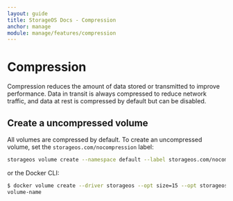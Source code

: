 ```yaml
---
layout: guide
title: StorageOS Docs - Compression
anchor: manage
module: manage/features/compression
---
```



# Compression

Compression reduces the amount of data stored or transmitted to improve performance. Data in transit is always compressed to reduce network traffic, and data at rest is compressed by default but can be disabled.

## Create a uncompressed volume

All volumes are compressed by default. To create an uncompressed volume, set the `storageos.com/nocompression` label:

```bash
storageos volume create --namespace default --label storageos.com/nocompression=true volume-name
```

or the Docker CLI:

```bash
$ docker volume create --driver storageos --opt size=15 --opt storageos.com/nocompression=true volume-name
volume-name
```
